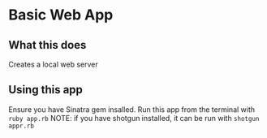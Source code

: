 # Basic Web App #

## What this does ##
Creates a local web server

## Using this app ##
Ensure you have Sinatra gem insalled.
Run this app from the terminal with `ruby app.rb`
NOTE: if you have shotgun installed, it can be run with `shotgun appr.rb`